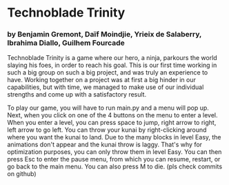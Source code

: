 # Technoblade Trinity
### by Benjamin Gremont, Daïf Moindjie, Yrieix de Salaberry, Ibrahima Diallo, Guilhem Fourcade

Technoblade Trinity is a game where our hero, a ninja, parkours the world slaying his foes, in order to reach his goal. This is our first time working in such a big group on such a big project, and was truly an experience to have. Working together on a project was at first a big hinder in our capabilities, but with time, we managed to make use of our individual strengths and come up with a satisfactory result.

To play our game, you will have to run main.py and a menu will pop up. Next, when you click on one of the 4 buttons on the menu to enter a level. When you enter a level, you can press space to jump, right arrow to right, left arrow to go left. You can throw your kunai by right-clicking around where you want the kunai to land. Due to the many blocks in level Easy, the animations don't appear and the kunai throw is laggy. That's why for optimization purposes, you can only throw them in level Easy. You can then press Esc to enter the pause menu, from which you can resume, restart, or go back   to the main menu. You can also press M to die. (pls check commits on github)
